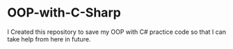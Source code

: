 # OOP-with-C-Sharp

I Created this repository to save my OOP with C# practice code so that I can take help from here in future. 
